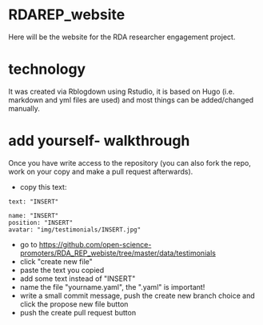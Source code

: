 # RDAREP_website
Here will be the website for the RDA researcher engagement project.


# technology
It was created via Rblogdown using Rstudio, it is based on Hugo (i.e. markdown and yml files are used) and most things can be added/changed manually.

# add yourself- walkthrough
Once you have write access to the repository (you can also fork the repo, work on your copy and make a pull request afterwards).

- copy this text:

```
text: "INSERT" 

name: "INSERT"
position: "INSERT"
avatar: "img/testimonials/INSERT.jpg"
```

- go to https://github.com/open-science-promoters/RDA_REP_webiste/tree/master/data/testimonials
- click "create new file"
- paste the text you copied
- add some text instead of "INSERT"
- name the file "yourname.yaml", the ".yaml" is important!
- write a small commit message, push the create new branch choice and click the propose new file button
- push the create pull request button
